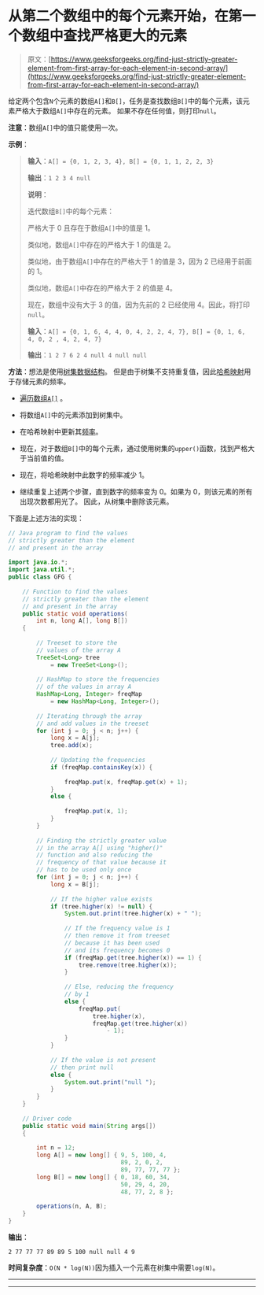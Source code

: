 # 从第二个数组中的每个元素开始，在第一个数组中查找严格更大的元素

> 原文：[https://www.geeksforgeeks.org/find-just-strictly-greater-element-from-first-array-for-each-element-in-second-array/](https://www.geeksforgeeks.org/find-just-strictly-greater-element-from-first-array-for-each-element-in-second-array/)

给定两个包含`N`个元素的数组`A[]`和`B[]`，任务是查找数组`B[]`中的每个元素，该元素严格大于数组`A[]`中存在的元素。 如果不存在任何值，则打印`null`。

**注意**：数组`A[]`中的值只能使用一次。

**示例**：

> **输入**：`A[] = {0, 1, 2, 3, 4}, B[] = {0, 1, 1, 2, 2, 3}`
>
> **输出**：`1 2 3 4 null`
>
> **说明**：
>
> 迭代数组`B[]`中的每个元素：
>
> 严格大于 0 且存在于数组`A[]`中的值是 1。
>
> 类似地，数组`A[]`中存在的严格大于 1 的值是 2。
>
> 类似地，由于数组`A[]`中存在的严格大于 1 的值是 3，因为 2 已经用于前面的 1。
>
> 类似地，数组`A[]`中存在的严格大于 2 的值是 4。
>
> 现在，数组中没有大于 3 的值，因为先前的 2 已经使用 4。因此，将打印`null`。
> 
> **输入**：`A[] = {0, 1, 6, 4, 4, 0, 4, 2, 2, 4, 7}, B[] = {0, 1, 6, 4, 0, 2 , 4, 2, 4, 7}`
>
> **输出**：`1 2 7 6 2 4 null 4 null null`

**方法**：想法是使用[树集数据结构](https://www.geeksforgeeks.org/treeset-in-java-with-examples/)。 但是由于树集不支持重复值，因此[哈希映射](http://www.geeksforgeeks.org/java-util-hashmap-in-java/)用于存储元素的频率。

*   [遍历数组`A[]`](https://www.geeksforgeeks.org/iterating-arrays-java/) 。

*   将数组`A[]`中的元素添加到树集中。

*   在哈希映射中更新其[频率](https://www.geeksforgeeks.org/counting-frequencies-of-array-elements/)。

*   现在，对于数组`B[]`中的每个元素，通过使用树集的`upper()`函数，找到严格大于当前值的值。

*   现在，将哈希映射中此数字的频率减少 1。

*   继续重复上述两个步骤，直到数字的频率变为 0。如果为 0，则该元素的所有出现次数都用光了。 因此，从树集中删除该元素。

下面是上述方法的实现：

```java
// Java program to find the values 
// strictly greater than the element 
// and present in the array 
  
import java.io.*; 
import java.util.*; 
public class GFG { 
  
    // Function to find the values 
    // strictly greater than the element 
    // and present in the array 
    public static void operations( 
        int n, long A[], long B[]) 
    { 
  
        // Treeset to store the 
        // values of the array A 
        TreeSet<Long> tree 
            = new TreeSet<Long>(); 
  
        // HashMap to store the frequencies 
        // of the values in array A 
        HashMap<Long, Integer> freqMap 
            = new HashMap<Long, Integer>(); 
  
        // Iterating through the array 
        // and add values in the treeset 
        for (int j = 0; j < n; j++) { 
            long x = A[j]; 
            tree.add(x); 
  
            // Updating the frequencies 
            if (freqMap.containsKey(x)) { 
  
                freqMap.put(x, freqMap.get(x) + 1); 
            } 
            else { 
  
                freqMap.put(x, 1); 
            } 
        } 
  
        // Finding the strictly greater value 
        // in the array A[] using "higher()" 
        // function and also reducing the 
        // frequency of that value because it 
        // has to be used only once 
        for (int j = 0; j < n; j++) { 
            long x = B[j]; 
  
            // If the higher value exists 
            if (tree.higher(x) != null) { 
                System.out.print(tree.higher(x) + " "); 
  
                // If the frequency value is 1 
                // then remove it from treeset 
                // because it has been used 
                // and its frequency becomes 0 
                if (freqMap.get(tree.higher(x)) == 1) { 
                    tree.remove(tree.higher(x)); 
                } 
  
                // Else, reducing the frequency 
                // by 1 
                else { 
                    freqMap.put( 
                        tree.higher(x), 
                        freqMap.get(tree.higher(x)) 
                            - 1); 
                } 
            } 
  
            // If the value is not present 
            // then print null 
            else { 
                System.out.print("null "); 
            } 
        } 
    } 
  
    // Driver code 
    public static void main(String args[]) 
    { 
  
        int n = 12; 
        long A[] = new long[] { 9, 5, 100, 4, 
                                89, 2, 0, 2, 
                                89, 77, 77, 77 }; 
        long B[] = new long[] { 0, 18, 60, 34, 
                                50, 29, 4, 20, 
                                48, 77, 2, 8 }; 
  
        operations(n, A, B); 
    } 
} 
```

**输出**：

```
2 77 77 77 89 89 5 100 null null 4 9

```

**时间复杂度**：`O(N * log(N))`因为插入一个元素在树集中需要`log(N)`。



* * *

* * *



